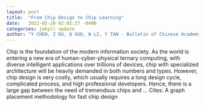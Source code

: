```yaml
---
layout: post
title:  "From Chip Design to Chip Learning"
date:   2022-05-28 02:05:27 -0400
categories: jekyll update
author: "Y CHEN, Z DU, Q GUO, W LI, Y TAN - Bulletin of Chinese Academy of Sciences …, 2022"
---
```

Chip is the foundation of the modern information society. As the world is entering a new era of human-cyber-physical ternary computing, with diverse intelligent applications over trillions of devices, chip with specialized architecture will be heavily demanded in both numbers and types. However, chip design is very costly, which usually requires a long design cycle, complicated process, and high professional developers. Hence, there is a large gap between the need of tremendous chips and … Cites: ‪A graph placement methodology for fast chip design‬
